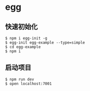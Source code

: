 # egg

## 快速初始化

```
$ npm i egg-init -g
$ egg-init egg-example --type=simple
$ cd egg-example
$ npm i
```

## 启动项目
```
$ npm run dev
$ open localhost:7001
```